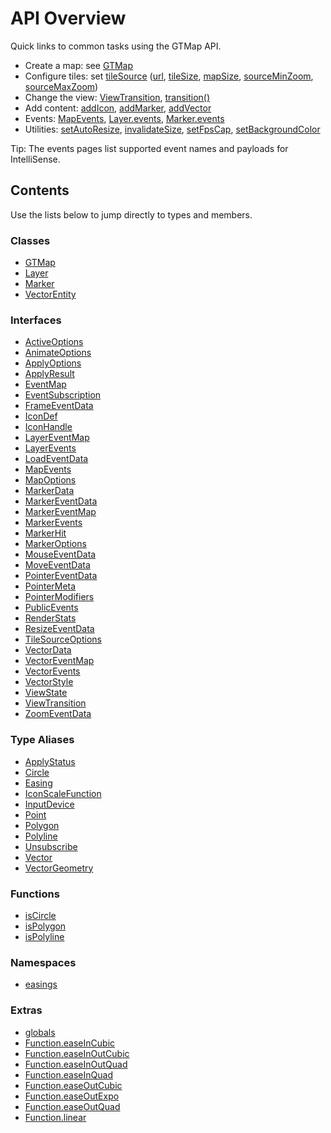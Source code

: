# API Overview

Quick links to common tasks using the GTMap API.

- Create a map: see [GTMap](api/Class.GTMap.md)
- Configure tiles: set [tileSource](api/Interface.MapOptions.md#tilesource) ([url](api/Interface.TileSourceOptions.md#url), [tileSize](api/Interface.TileSourceOptions.md#tilesize), [mapSize](api/Interface.TileSourceOptions.md#mapsize), [sourceMinZoom](api/Interface.TileSourceOptions.md#sourceminzoom), [sourceMaxZoom](api/Interface.TileSourceOptions.md#sourcemaxzoom))
- Change the view: [ViewTransition](api/Interface.ViewTransition.md), [transition()](api/Class.GTMap.md#transition)
- Add content: [addIcon](api/Class.GTMap.md#addicon), [addMarker](api/Class.GTMap.md#addmarker), [addVector](api/Class.GTMap.md#addvector)
- Events: [MapEvents](api/Interface.MapEvents.md), [Layer.events](api/Class.Layer.md#events), [Marker.events](api/Class.Marker.md#events)
- Utilities: [setAutoResize](api/Class.GTMap.md#setautoresize), [invalidateSize](api/Class.GTMap.md#invalidatesize), [setFpsCap](api/Class.GTMap.md#setfpscap), [setBackgroundColor](api/Class.GTMap.md#setbackgroundcolor)

Tip: The events pages list supported event names and payloads for IntelliSense.

## Contents

Use the lists below to jump directly to types and members.

### Classes

- [GTMap](api/Class.GTMap.md)
- [Layer](api/Class.Layer.md)
- [Marker](api/Class.Marker.md)
- [VectorEntity](api/Class.VectorEntity.md)

### Interfaces

- [ActiveOptions](api/Interface.ActiveOptions.md)
- [AnimateOptions](api/Interface.AnimateOptions.md)
- [ApplyOptions](api/Interface.ApplyOptions.md)
- [ApplyResult](api/Interface.ApplyResult.md)
- [EventMap](api/Interface.EventMap.md)
- [EventSubscription](api/Interface.EventSubscription.md)
- [FrameEventData](api/Interface.FrameEventData.md)
- [IconDef](api/Interface.IconDef.md)
- [IconHandle](api/Interface.IconHandle.md)
- [LayerEventMap](api/Interface.LayerEventMap.md)
- [LayerEvents](api/Interface.LayerEvents.md)
- [LoadEventData](api/Interface.LoadEventData.md)
- [MapEvents](api/Interface.MapEvents.md)
- [MapOptions](api/Interface.MapOptions.md)
- [MarkerData](api/Interface.MarkerData.md)
- [MarkerEventData](api/Interface.MarkerEventData.md)
- [MarkerEventMap](api/Interface.MarkerEventMap.md)
- [MarkerEvents](api/Interface.MarkerEvents.md)
- [MarkerHit](api/Interface.MarkerHit.md)
- [MarkerOptions](api/Interface.MarkerOptions.md)
- [MouseEventData](api/Interface.MouseEventData.md)
- [MoveEventData](api/Interface.MoveEventData.md)
- [PointerEventData](api/Interface.PointerEventData.md)
- [PointerMeta](api/Interface.PointerMeta.md)
- [PointerModifiers](api/Interface.PointerModifiers.md)
- [PublicEvents](api/Interface.PublicEvents.md)
- [RenderStats](api/Interface.RenderStats.md)
- [ResizeEventData](api/Interface.ResizeEventData.md)
- [TileSourceOptions](api/Interface.TileSourceOptions.md)
- [VectorData](api/Interface.VectorData.md)
- [VectorEventMap](api/Interface.VectorEventMap.md)
- [VectorEvents](api/Interface.VectorEvents.md)
- [VectorStyle](api/Interface.VectorStyle.md)
- [ViewState](api/Interface.ViewState.md)
- [ViewTransition](api/Interface.ViewTransition.md)
- [ZoomEventData](api/Interface.ZoomEventData.md)

### Type Aliases

- [ApplyStatus](api/TypeAlias.ApplyStatus.md)
- [Circle](api/TypeAlias.Circle.md)
- [Easing](api/TypeAlias.Easing.md)
- [IconScaleFunction](api/TypeAlias.IconScaleFunction.md)
- [InputDevice](api/TypeAlias.InputDevice.md)
- [Point](api/TypeAlias.Point.md)
- [Polygon](api/TypeAlias.Polygon.md)
- [Polyline](api/TypeAlias.Polyline.md)
- [Unsubscribe](api/TypeAlias.Unsubscribe.md)
- [Vector](api/TypeAlias.Vector.md)
- [VectorGeometry](api/TypeAlias.VectorGeometry.md)

### Functions

- [isCircle](api/Function.isCircle.md)
- [isPolygon](api/Function.isPolygon.md)
- [isPolyline](api/Function.isPolyline.md)

### Namespaces

- [easings](api/Namespace.easings.md)

### Extras

- [globals](api/globals.md)
- [Function.easeInCubic](api/easings.Function.easeInCubic.md)
- [Function.easeInOutCubic](api/easings.Function.easeInOutCubic.md)
- [Function.easeInOutQuad](api/easings.Function.easeInOutQuad.md)
- [Function.easeInQuad](api/easings.Function.easeInQuad.md)
- [Function.easeOutCubic](api/easings.Function.easeOutCubic.md)
- [Function.easeOutExpo](api/easings.Function.easeOutExpo.md)
- [Function.easeOutQuad](api/easings.Function.easeOutQuad.md)
- [Function.linear](api/easings.Function.linear.md)
